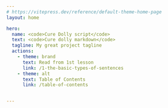 ```yaml
---
# https://vitepress.dev/reference/default-theme-home-page
layout: home

hero:
  name: <code>Cure Dolly script</code>
  text: <code>Cure dolly markdown</code>
  tagline: My great project tagline
  actions:
    - theme: brand
      text: Read from 1st lesson
      link: /1-the-basic-types-of-sentences
    - theme: alt
      text: Table of Contents
      link: /table-of-contents


---
```


